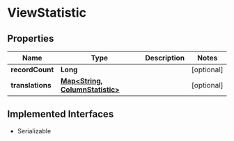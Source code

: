 

# ViewStatistic


## Properties

| Name | Type | Description | Notes |
|------------ | ------------- | ------------- | -------------|
|**recordCount** | **Long** |  |  [optional] |
|**translations** | [**Map&lt;String, ColumnStatistic&gt;**](ColumnStatistic.md) |  |  [optional] |


## Implemented Interfaces

* Serializable


